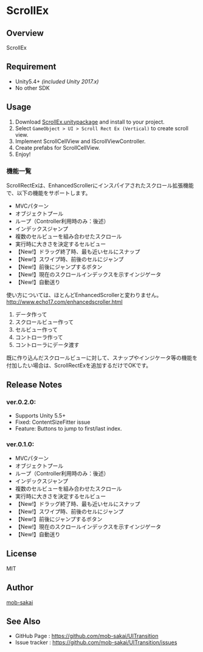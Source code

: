 ScrollEx
===

## Overview

ScrollEx




## Requirement

* Unity5.4+ *(included Unity 2017.x)*
* No other SDK




## Usage

1. Download [ScrollEx.unitypackage](https://github.com/mob-sakai/ScrollEx/raw/master/ScrollEx.unitypackage) and install to your project.
1. Select `GameObject > UI > Scroll Rect Ex (Vertical)` to create scroll view.
1. Implement ScrollCellView and IScrollViewController.
1. Create prefabs for ScrollCellView.
1. Enjoy!




### 機能一覧

ScrollRectExは、EnhancedScrollerにインスパイアされたスクロール拡張機能で、以下の機能をサポートします。

* MVCパターン
* オブジェクトプール
* ループ（Controller利用時のみ：後述）
* インデックスジャンプ
* 複数のセルビューを組み合わせたスクロール
* 実行時に大きさを決定するセルビュー
* 【New!】ドラッグ終了時、最も近いセルにスナップ
* 【New!】スワイプ時、前後のセルにジャンプ
* 【New!】前後にジャンプするボタン
* 【New!】現在のスクロールインデックスを示すインジゲータ
* 【New!】自動送り

使い方については、ほとんどEnhancedScrollerと変わりません。http://www.echo17.com/enhancedscroller.html

1. データ作って
1. スクロールビュー作って
1. セルビュー作って
1. コントローラ作って
1. コントローラにデータ渡す

既に作り込んだスクロールビューに対して、スナップやインジケータ等の機能を付加したい場合は、ScrollRectExを追加するだけでOKです。






## Release Notes

### ver.0.2.0:

* Supports Unity 5.5+
* Fixed: ContentSizeFitter issue
* Feature: Buttons to jump to first/last index.

### ver.0.1.0:

* MVCパターン
* オブジェクトプール
* ループ（Controller利用時のみ：後述）
* インデックスジャンプ
* 複数のセルビューを組み合わせたスクロール
* 実行時に大きさを決定するセルビュー
* 【New!】ドラッグ終了時、最も近いセルにスナップ
* 【New!】スワイプ時、前後のセルにジャンプ
* 【New!】前後にジャンプするボタン
* 【New!】現在のスクロールインデックスを示すインジゲータ
* 【New!】自動送り




## License
MIT



## Author
[mob-sakai](https://github.com/mob-sakai)




## See Also

* GitHub Page : https://github.com/mob-sakai/UITransition
* Issue tracker : https://github.com/mob-sakai/UITransition/issues